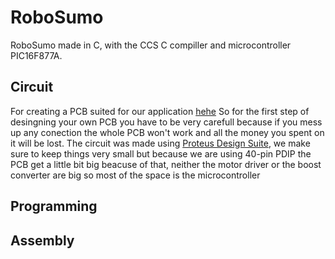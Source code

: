 # RoboSumo
RoboSumo made in C, with the CCS C compiller and microcontroller PIC16F877A.

## Circuit
For creating a PCB suited for our application [hehe](PCB.pdf)
So for the first step of desingning your own PCB you have to be very carefull because if you mess up any conection the whole PCB won't work and all the money you spent on it will be lost. The circuit was made using [Proteus Design Suite](https://www.labcenter.com/), we make sure to keep things very small but because we are using 40-pin PDIP the PCB get a little bit big beacuse of that, neither the motor driver or the boost converter are big so most of the space is the microcontroller 
## Programming

## Assembly
